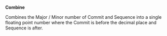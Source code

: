**Combine**

Combines the Major / Minor number of Commit and Sequence into a single floating point number
            where the Commit is before the decimal place and Sequence is after.

